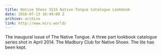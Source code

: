 ```yaml
---
title: Native Shoes SS15 Native Tongue Catalogue Lookbook
date: 2016-07-13 16:49:00 Z
archive: archive
link: http://www.miru.world/
---
```


The inaugural issue of The Native Tongue. A three part lookbook catalogue series shot in April 2014. The Madbury Club for Native Shoes. The lite has been kept.